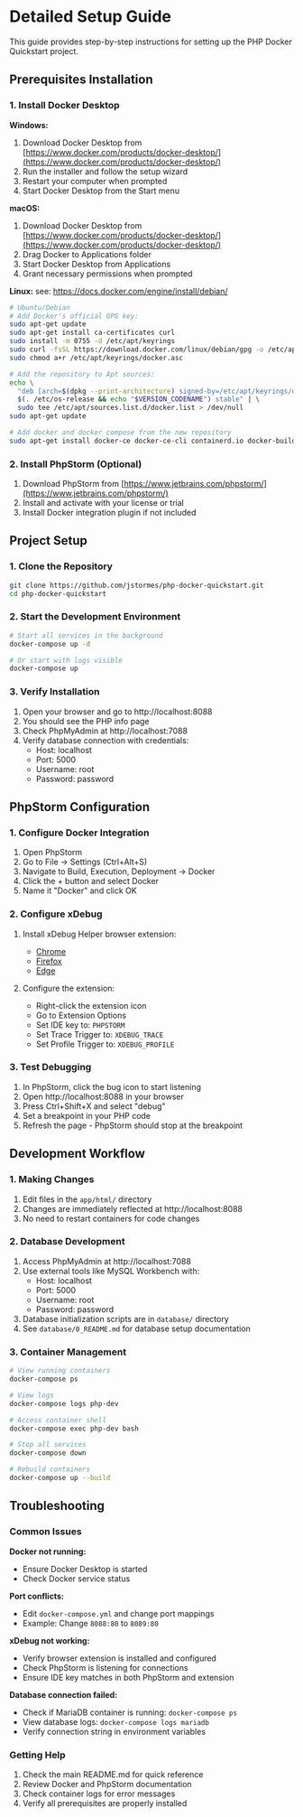 # Detailed Setup Guide

This guide provides step-by-step instructions for setting up the PHP Docker Quickstart project.

## Prerequisites Installation

### 1. Install Docker Desktop

**Windows:**
1. Download Docker Desktop from [https://www.docker.com/products/docker-desktop/](https://www.docker.com/products/docker-desktop/)
2. Run the installer and follow the setup wizard
3. Restart your computer when prompted
4. Start Docker Desktop from the Start menu

**macOS:**
1. Download Docker Desktop from [https://www.docker.com/products/docker-desktop/](https://www.docker.com/products/docker-desktop/)
2. Drag Docker to Applications folder
3. Start Docker Desktop from Applications
4. Grant necessary permissions when prompted

**Linux:**
see: https://docs.docker.com/engine/install/debian/
```bash
# Ubuntu/Debian
# Add Docker's official GPG key:
sudo apt-get update
sudo apt-get install ca-certificates curl
sudo install -m 0755 -d /etc/apt/keyrings
sudo curl -fsSL https://download.docker.com/linux/debian/gpg -o /etc/apt/keyrings/docker.asc
sudo chmod a+r /etc/apt/keyrings/docker.asc

# Add the repository to Apt sources:
echo \
  "deb [arch=$(dpkg --print-architecture) signed-by=/etc/apt/keyrings/docker.asc] https://download.docker.com/linux/debian \
  $(. /etc/os-release && echo "$VERSION_CODENAME") stable" | \
  sudo tee /etc/apt/sources.list.d/docker.list > /dev/null
sudo apt-get update
```
```bash
# Add docker and docker compose from the new repository
sudo apt-get install docker-ce docker-ce-cli containerd.io docker-buildx-plugin docker-compose-plugin
```

### 2. Install PhpStorm (Optional)

1. Download PhpStorm from [https://www.jetbrains.com/phpstorm/](https://www.jetbrains.com/phpstorm/)
2. Install and activate with your license or trial
3. Install Docker integration plugin if not included

## Project Setup

### 1. Clone the Repository

```bash
git clone https://github.com/jstormes/php-docker-quickstart.git
cd php-docker-quickstart
```

### 2. Start the Development Environment

```bash
# Start all services in the background
docker-compose up -d

# Or start with logs visible
docker-compose up
```

### 3. Verify Installation

1. Open your browser and go to http://localhost:8088
2. You should see the PHP info page
3. Check PhpMyAdmin at http://localhost:7088
4. Verify database connection with credentials:
   - Host: localhost
   - Port: 5000
   - Username: root
   - Password: password

## PhpStorm Configuration

### 1. Configure Docker Integration

1. Open PhpStorm
2. Go to File → Settings (Ctrl+Alt+S)
3. Navigate to Build, Execution, Deployment → Docker
4. Click the + button and select Docker
5. Name it "Docker" and click OK

### 2. Configure xDebug

1. Install xDebug Helper browser extension:
   - [Chrome](https://chromewebstore.google.com/detail/xdebug-helper/eadndfjplgieldjbigjakmdgkmoaaaoc)
   - [Firefox](https://addons.mozilla.org/en-US/firefox/addon/xdebug-helper-for-firefox/)
   - [Edge](https://microsoftedge.microsoft.com/addons/detail/xdebug-helper/ggnngifabofaddiejjeagbaebkejomen)

2. Configure the extension:
   - Right-click the extension icon
   - Go to Extension Options
   - Set IDE key to: `PHPSTORM`
   - Set Trace Trigger to: `XDEBUG_TRACE`
   - Set Profile Trigger to: `XDEBUG_PROFILE`

### 3. Test Debugging

1. In PhpStorm, click the bug icon to start listening
2. Open http://localhost:8088 in your browser
3. Press Ctrl+Shift+X and select "debug"
4. Set a breakpoint in your PHP code
5. Refresh the page - PhpStorm should stop at the breakpoint

## Development Workflow

### 1. Making Changes

1. Edit files in the `app/html/` directory
2. Changes are immediately reflected at http://localhost:8088
3. No need to restart containers for code changes

### 2. Database Development

1. Access PhpMyAdmin at http://localhost:7088
2. Use external tools like MySQL Workbench with:
   - Host: localhost
   - Port: 5000
   - Username: root
   - Password: password
3. Database initialization scripts are in `database/` directory
4. See `database/0_README.md` for database setup documentation

### 3. Container Management

```bash
# View running containers
docker-compose ps

# View logs
docker-compose logs php-dev

# Access container shell
docker-compose exec php-dev bash

# Stop all services
docker-compose down

# Rebuild containers
docker-compose up --build
```

## Troubleshooting

### Common Issues

**Docker not running:**
- Ensure Docker Desktop is started
- Check Docker service status

**Port conflicts:**
- Edit `docker-compose.yml` and change port mappings
- Example: Change `8088:80` to `8089:80`

**xDebug not working:**
- Verify browser extension is installed and configured
- Check PhpStorm is listening for connections
- Ensure IDE key matches in both PhpStorm and extension

**Database connection failed:**
- Check if MariaDB container is running: `docker-compose ps`
- View database logs: `docker-compose logs mariadb`
- Verify connection string in environment variables

### Getting Help

1. Check the main README.md for quick reference
2. Review Docker and PhpStorm documentation
3. Check container logs for error messages
4. Verify all prerequisites are properly installed 